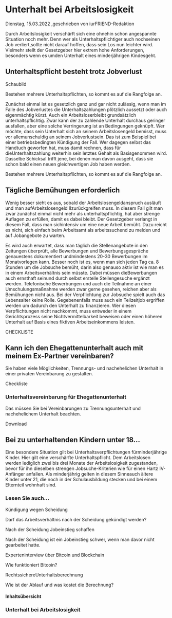 # Unterhalt bei Arbeitslosigkeit

Dienstag, 15.03.2022 ,geschrieben von iurFRIEND-Redaktion

Durch Arbeitslosigkeit verschärft sich eine ohnehin schon angespannte Situation noch mehr. Denn wer als Unterhaltspflichtiger auch nochseinen Job verliert,sollte nicht darauf hoffen, dass sein Los nun leichter wird. Vielmehr stellt der Gesetzgeber hier extrem hohe Anforderungen, besonders wenn es umden Unterhalt eines minderjährigen Kindesgeht.

## Unterhaltspflicht besteht trotz Jobverlust

Schaubild

Bestehen mehrere Unterhaltspflichten, so kommt es auf die Rangfolge an.

Zunächst einmal ist es gesetzlich ganz und gar nicht zulässig, wenn man im Falle des Jobverlustes die Unterhaltszahlungen plötzlich aussetzt oder auch eigenmächtig kürzt. Auch ein Arbeitsloserbleibt grundsätzlich unterhaltspflichtig. Zwar kann der zu zahlende Unterhalt durchaus geringer ausfallen, aber eine solche Verringerung ist an Bedingungen geknüpft. Wer möchte, dass sein Unterhalt sich an seinem Arbeitslosengeld bemisst, muss vor allemunschuldig an seinem Jobverlustsein. Das ist zum Beispiel bei einer betriebsbedingten Kündigung der Fall. Wer dagegen selbst das Handtuch geworfen hat, muss damit rechnen, dass für dieUnterhaltszahlung weiterhin sein letztes Gehalt als Basisgenommen wird. Dasselbe Schicksal trifft jene, bei denen man davon ausgeht, dass sie schon bald einen neuen gleichwertigen Job haben werden.

Bestehen mehrere Unterhaltspflichten, so kommt es auf die Rangfolge an.

## Tägliche Bemühungen erforderlich

Wenig besser sieht es aus, sobald der Arbeitslosengeldanspruch ausläuft und man aufArbeitslosengeld IIzurückgreifen muss. In diesem Fall gilt man zwar zunächst einmal nicht mehr als unterhaltspflichtig, hat aber strenge Auflagen zu erfüllen, damit es dabei bleibt. Der Gesetzgeber verlangt in diesem Fall, dass man sichintensiv um eine neue Arbeit bemüht. Dazu reicht es nicht, sich einfach beim Arbeitsamt als arbeitssuchend zu melden und auf Jobangebote zu warten.

Es wird auch erwartet, dass man täglich die Stellenangebote in den Zeitungen überprüft, alle Bewerbungen und Bewerbungsgespräche genauestens dokumentiert undmindestens 20-30 Bewerbungen im Monatvorlegen kann. Besser noch ist es, wenn man sich jeden Tag ca. 8 Stunden um die Jobsuche bemüht, darin also genauso aktiv ist wie man es in einem Arbeitsverhältnis sein müsste. Dabei müssen dieBewerbungen auch ernsthaft seinund durch selbst erstelle Stellengesuche ergänzt werden. Telefonische Bewerbungen und auch die Teilnahme an einer Umschulungsmaßnahme werden zwar gerne gesehen, reichen aber als Bemühungen nicht aus. Bei der Verpflichtung zur Jobsuche spielt auch das Lebensalter keine Rolle. Gegebenenfalls muss auch ein Teilzeitjob ergriffen werden um dadurch den Unterhalt zu finanzieren. Wer diesen Verpflichtungen nicht nachkommt, muss entweder in einem Gerichtsprozess seine Nichtvermittelbarkeit beweisen oder einen höheren Unterhalt auf Basis eines fiktiven Arbeitseinkommens leisten.

CHECKLISTE

## Kann ich den Ehegattenunterhalt auch mit meinem Ex-Partner vereinbaren?

Sie haben viele Möglichkeiten, Trennungs- und nachehelichen Unterhalt in einer privaten Vereinbarung zu gestalten.

Checkliste

### Unterhaltsvereinbarung für Ehegattenunterhalt

Das müssen Sie bei Vereinbarungen zu Trennungsunterhalt und nachehelichem Unterhalt beachten.

Download

## Bei zu unterhaltenden Kindern unter 18...

Eine besondere Situation gilt bei Unterhaltsverpflichtungen fürminderjährige Kinder. Hier gilt eine verschärfte Unterhaltspflicht. Dem Arbeitslosen werden lediglich zwei bis drei Monate der Arbeitslosigkeit zugestanden, bevor für ihn dieselben strengen Jobsuche-Kriterien wie für einen Hartz IV-Anfänger anfallen. Als minderjährig gelten in diesem Sinneauch ältere Kinder unter 21, die noch in der Schulausbildung stecken und bei einem Elternteil wohnhaft sind.

### Lesen Sie auch...

Kündigung wegen Scheidung

Darf das Arbeitsverhältnis nach der Scheidung gekündigt werden?

Nach der Scheidung Jobeinstieg schaffen

Nach der Scheidung ist ein Jobeinstieg schwer, wenn man davor nicht gearbeitet hatte.

Experteninterview über Bitcoin und Blockchain

Wie funktioniert Bitcoin?

RechtssichereUnterhaltsberechnung

Wie ist der Ablauf und was kostet die Berechnung?

#### Inhaltsübersicht

### Unterhalt bei Arbeitslosigkeit